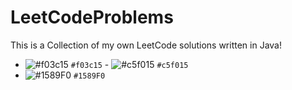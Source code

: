 # LeetCodeProblems
This is a Collection of my own LeetCode solutions written in Java!

- ![#f03c15](https://placehold.co/15x15/f03c15/f03c15.png) `#f03c15` - ![#c5f015](https://placehold.co/15x15/c5f015/c5f015.png) `#c5f015`
- ![#1589F0](https://placehold.co/15x15/1589F0/1589F0.png) `#1589F0`
